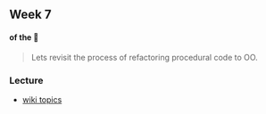 ## Week 7
#### of the :tiger:

> Lets revisit the process of refactoring procedural code to OO.

### Lecture
* [wiki topics](https://github.com/eca-201-expedia/eca201/wiki/week08)
